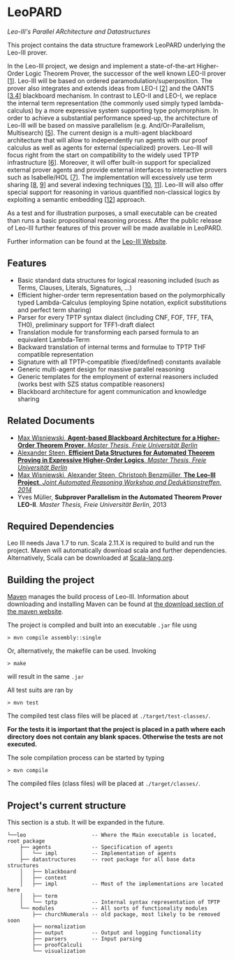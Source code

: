 LeoPARD
=======
*Leo-III's Parallel ARchitecture and Datastructures*

This project contains the data structure framework LeoPARD underlying the Leo-III prover.

In the Leo-III project, we design and implement a state-of-the-art
Higher-Order Logic Theorem Prover, the successor of the well known
LEO-II prover
[[1](http://dx.doi.org/10.1007/978-3-540-71070-7_14)]. Leo-III will be
based on ordered paramodulation/superposition. The prover also
integrates and extends ideas from LEO-I
[[2](http://dx.doi.org/10.1007/BFb0054256)] and the OANTS
[[3](http://dx.doi.org/10.1016/j.jal.2007.06.003),[4](http://dx.doi.org/10.1007/BFb0057438)]
blackboard mechanism.  In contrast to LEO-II and LEO-I, we replace the
internal term representation (the commonly used simply typed
lambda-calculus) by a more expressive system supporting type
polymorphism.  In order to achieve a substantial performance speed-up,
the architecture of Leo-III will be based on massive parallelism
(e.g. And/Or-Parallelism, Multisearch)
[[5](http://dx.doi.org/10.1023/A:1018932114059)]. The current design
is a multi-agent blackboard architecture that will allow to
independently run agents with our proof calculus as well as agents for
external (specialized) provers.  Leo-III will focus right from the
start on compatibility to the widely used TPTP infrastructure
[[6](http://dx.doi.org/10.1007/s10817-009-9143-8)]. Moreover, it will
offer built-in support for specialized external prover agents and
provide external interfaces to interactive provers such as
Isabelle/HOL [[7](http://dx.doi.org/10.1007/3-540-45949-9)]. The
implementation will excessively use term sharing
[[8](http://dl.acm.org/citation.cfm?id=1218621),
[9](http://dl.acm.org/citation.cfm?id=1218620)] and several indexing
techniques [[10](dx.doi.org/10.1007/3-540-45744-5_19),
[11](dx.doi.org/10.1007/978-3-540-71070-7_14)]. Leo-III will also
offer special support for reasoning in various quantified
non-classical logics by exploiting a semantic embedding
[[12](dx.doi.org/10.5220/0004324803460351)] approach.

As a test and for illustration purposes, a small executable can be created than runs a basic
propositional reasoning process. After the public release of Leo-III further features of this
prover will be made available in LeoPARD.

Further information can be found at the [Leo-III
Website](http://page.mi.fu-berlin.de/lex/leo3/).

Features
----------------

- Basic standard data structures for logical reasoning included (such as Terms, Clauses, Literals, Signatures, ...)
- Efficient higher-order term representation based on the polymorphically typed Lambda-Calculus (employing Spine notation, explicit substitutions and perfect term sharing) 
- Parser for every TPTP syntax dialect (including CNF, FOF, TFF, TFA, TH0), preliminary support for TFF1-draft dialect
- Translation module for transforming each parsed formula to an equivalent Lambda-Term
- Backward translation of internal terms and formulae to TPTP THF compatible representation
- Signature with all TPTP-compatible (fixed/defined) constants available
- Generic multi-agent design for massive parallel reasoning
- Generic templates for the employment of external reasoners included (works best with SZS status compatible reasoners)
- Blackboard architecture for agent communication and knowledge sharing

Related Documents
----------------

- [Max Wisniewski, **Agent-based Blackboard Architecture for a Higher-Order Theorem Prover**. *Master Thesis, Freie Universität Berlin*](http://userpage.fu-berlin.de/~lex/drop/wisniewski_architecture.pdf)
- [Alexander Steen, **Efficient Data Structures for Automated Theorem Proving in Expressive Higher-Order Logics**. *Master Thesis, Freie Universität Berlin*](http://userpage.fu-berlin.de/~lex/drop/steen_datastructures.pdf)
- [Max Wisniewski, Alexander Steen, Christoph Benzmüller, **The Leo-III Project**. *Joint Automated Reasoning Workshop and Deduktionstreffen, 2014*](http://page.mi.fu-berlin.de/cbenzmueller/papers/W53.pdf)
- Yves Müller, **Subprover Parallelism in the Automated Theorem Prover LEO-II**. *Master Thesis, Freie Universität Berlin*, 2013
 

Required Dependencies
----------------

Leo III needs Java 1.7 to run.
Scala 2.11.X is required to build and run the project. Maven will automatically download scala and further dependencies.
Alternatively, Scala can be downloaded at [Scala-lang.org](http://scala-lang.org/download/).


Building the project
----------------

[Maven](http://maven.apache.org/) manages the build process of Leo-III. Information about downloading and installing Maven can be found at [the download section of the maven website](http://maven.apache.org/download.cgi).

The project is compiled and built into an executable `.jar` file usng

    > mvn compile assembly::single

Or, alternatively, the makefile can be used. Invoking

    > make

will result in the same `.jar`
    
All test suits are ran by
    
    > mvn test
    
The compiled test class files will be placed at `./target/test-classes/`.

**For the tests it is important that the project is placed in a path where each directory does not contain any blank spaces. Otherwise the tests are not executed.**

The sole compilation process can be started by typing

    > mvn compile

The compiled files (class files) will be placed at `./target/classes/`.


Project's current structure
--------------

This section is a stub. It will be expanded in the future.

```
└──leo                     -- Where the Main executable is located, root package
    ├── agents             -- Specification of agents
    │   └── impl           -- Implementation of agents
    ├── datastructures     -- root package for all base data structures
    │   ├── blackboard
    │   ├── context
    │   ├── impl           -- Most of the implementations are located here
    │   ├── term
    │   └── tptp           -- Internal syntax representation of TPTP
    └── modules            -- All sorts of functionality modules
        ├── churchNumerals -- old package, most likely to be removed soon
        ├── normalization
        ├── output         -- Output and logging functionality
        ├── parsers        -- Input parsing
        ├── proofCalculi
        └── visualization
```
